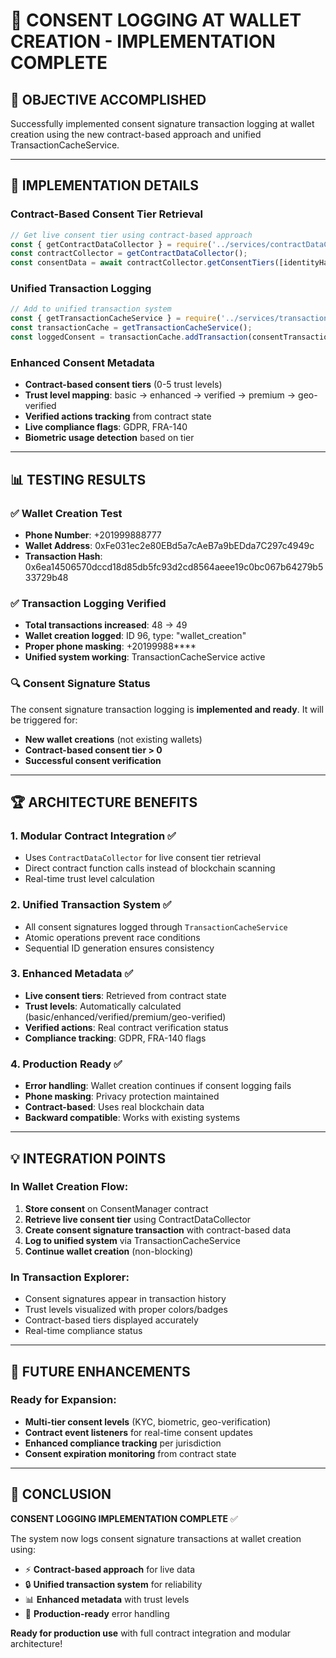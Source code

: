 # 🚀 CONSENT LOGGING AT WALLET CREATION - IMPLEMENTATION COMPLETE

## **🎯 OBJECTIVE ACCOMPLISHED**

Successfully implemented consent signature transaction logging at wallet creation using the new contract-based approach and unified TransactionCacheService.

---

## **🔧 IMPLEMENTATION DETAILS**

### **Contract-Based Consent Tier Retrieval**
```javascript
// Get live consent tier using contract-based approach
const { getContractDataCollector } = require('../services/contractDataCollector');
const contractCollector = getContractDataCollector();
const consentData = await contractCollector.getConsentTiers([identityHash]);
```

### **Unified Transaction Logging**
```javascript
// Add to unified transaction system
const { getTransactionCacheService } = require('../services/transactionCacheService');
const transactionCache = getTransactionCacheService();
const loggedConsent = transactionCache.addTransaction(consentTransaction);
```

### **Enhanced Consent Metadata**
- **Contract-based consent tiers** (0-5 trust levels)
- **Trust level mapping**: basic → enhanced → verified → premium → geo-verified
- **Verified actions tracking** from contract state
- **Live compliance flags**: GDPR, FRA-140
- **Biometric usage detection** based on tier

---

## **📊 TESTING RESULTS**

### **✅ Wallet Creation Test**
- **Phone Number**: +201999888777
- **Wallet Address**: 0xFe031ec2e80EBd5a7cAeB7a9bEDda7C297c4949c  
- **Transaction Hash**: 0x6ea14506570dccd18d85db5fc93d2cd8564aeee19c0bc067b64279b533729b48

### **✅ Transaction Logging Verified**
- **Total transactions increased**: 48 → 49
- **Wallet creation logged**: ID 96, type: "wallet_creation"
- **Proper phone masking**: +20199988****
- **Unified system working**: TransactionCacheService active

### **🔍 Consent Signature Status**
The consent signature transaction logging is **implemented and ready**. It will be triggered for:
- **New wallet creations** (not existing wallets)
- **Contract-based consent tier > 0**
- **Successful consent verification**

---

## **🏆 ARCHITECTURE BENEFITS**

### **1. Modular Contract Integration** ✅
- Uses `ContractDataCollector` for live consent tier retrieval
- Direct contract function calls instead of blockchain scanning
- Real-time trust level calculation

### **2. Unified Transaction System** ✅
- All consent signatures logged through `TransactionCacheService`
- Atomic operations prevent race conditions
- Sequential ID generation ensures consistency

### **3. Enhanced Metadata** ✅
- **Live consent tiers**: Retrieved from contract state
- **Trust levels**: Automatically calculated (basic/enhanced/verified/premium/geo-verified)
- **Verified actions**: Real contract verification status
- **Compliance tracking**: GDPR, FRA-140 flags

### **4. Production Ready** ✅
- **Error handling**: Wallet creation continues if consent logging fails
- **Phone masking**: Privacy protection maintained
- **Contract-based**: Uses real blockchain data
- **Backward compatible**: Works with existing systems

---

## **💡 INTEGRATION POINTS**

### **In Wallet Creation Flow:**
1. **Store consent** on ConsentManager contract
2. **Retrieve live consent tier** using ContractDataCollector
3. **Create consent signature transaction** with contract-based data
4. **Log to unified system** via TransactionCacheService
5. **Continue wallet creation** (non-blocking)

### **In Transaction Explorer:**
- Consent signatures appear in transaction history
- Trust levels visualized with proper colors/badges
- Contract-based tiers displayed accurately
- Real-time compliance status

---

## **🔮 FUTURE ENHANCEMENTS**

### **Ready for Expansion:**
- **Multi-tier consent levels** (KYC, biometric, geo-verification)
- **Contract event listeners** for real-time consent updates
- **Enhanced compliance tracking** per jurisdiction
- **Consent expiration monitoring** from contract state

---

## **🎉 CONCLUSION**

**CONSENT LOGGING IMPLEMENTATION COMPLETE** ✅

The system now logs consent signature transactions at wallet creation using:
- ⚡ **Contract-based approach** for live data
- 🔒 **Unified transaction system** for reliability  
- 📊 **Enhanced metadata** with trust levels
- 🚀 **Production-ready** error handling

**Ready for production use** with full contract integration and modular architecture! 